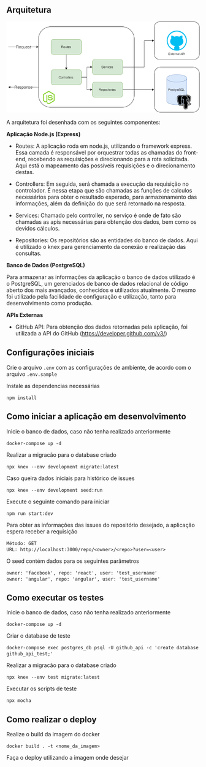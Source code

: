 ## Arquitetura

![](media/github_api.png)

A arquitetura foi desenhada com os seguintes componentes:


**Aplicação Node.js (Express)**

- Routes: A aplicação roda em node.js, utilizando o framework express. Essa camada é responsável por orquestrar todas as chamadas do front-end, recebendo as requisições e direcionando para a rota solicitada. Aqui está o mapeamento das possíveis requisições e o direcionamento destas.

- Controllers: Em seguida, será chamada a execução da requisição no controlador. É nessa etapa que são chamadas as funções de calculos necessários para obter o resultado esperado, para armazenamento das informações, além da definição do que será retornado na resposta.

- Services: Chamado pelo controller, no serviço é onde de fato são chamadas as apis necessárias para obtenção dos dados, bem como os devidos cálculos.

- Repositories: Os repositórios são as entidades do banco de dados. Aqui é utilizado o knex para gerenciamento da conexão e realização das consultas.

**Banco de Dados (PostgreSQL)**

Para armazenar as informações da aplicação o banco de dados utilizado é o PostgreSQL, um gerenciados de banco de dados relacional de código aberto dos mais avançados, conhecidos e utilizados atualmente. O mesmo foi utilizado pela facilidade de configuração e utilização, tanto para desenvolvimento como produção.

**APIs Externas**

- GitHub API: Para obtenção dos dados retornadas pela aplicação, foi utilizada a API do GitHub (https://developer.github.com/v3/)


## Configurações iniciais

Crie o arquivo ```.env``` com as configurações de ambiente, de acordo com o arquivo ```.env.sample```

Instale as dependencias necessárias

    npm install


## Como iniciar a aplicação em desenvolvimento

Inicie o banco de dados, caso não tenha realizado anteriormente

    docker-compose up -d

Realizar a migracão para o database criado

    npx knex --env development migrate:latest

Caso queira dados iniciais para histórico de issues

    npx knex --env development seed:run

Execute o seguinte comando para iniciar

    npm run start:dev

Para obter as informações das issues do repositório desejado, a aplicação espera receber a requisição

    Método: GET
    URL: http://localhost:3000/repo/<owner>/<repo>?user=<user>

O seed contém dados para os seguintes parâmetros

    owner: 'facebook', repo: 'react', user: 'test_username'
    owner: 'angular', repo: 'angular', user: 'test_username'


## Como executar os testes

Inicie o banco de dados, caso não tenha realizado anteriormente

    docker-compose up -d

Criar o database de teste

    docker-compose exec postgres_db psql -U github_api -c 'create database github_api_test;'

Realizar a migracão para o database criado

    npx knex --env test migrate:latest

Executar os scripts de teste

    npx mocha


## Como realizar o deploy

Realize o build da imagem do docker

    docker build . -t <nome_da_imagem>

Faça o deploy utilizando a imagem onde desejar

